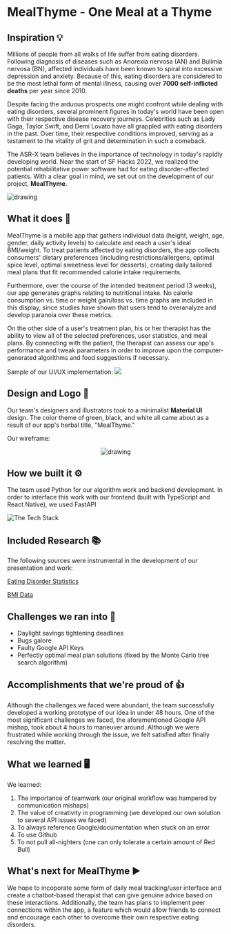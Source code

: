 # MealThyme - One Meal at a Thyme

## Inspiration 💡
Millions of people from all walks of life suffer from eating disorders. Following diagnosis of diseases such as Anorexia nervosa (AN) and Bulimia nervosa (BN), affected individuals have been known to spiral into excessive depression and anxiety. Because of this, eating disorders are considered to be the most lethal form of mental illness, causing over **7000 self-inflicted deaths** per year since 2010.

Despite facing the arduous prospects one might confront while dealing with eating disorders, several prominent figures in today's world have been open with their respective disease recovery journeys. Celebrities such as Lady Gaga, Taylor Swift, and Demi Lovato have all grappled with eating disorders in the past. Over time, their respective conditions improved, serving as a testament to the vitality of grit and determination in such a comeback. 

The ASR-X team believes in the importance of technology in today's rapidly developing world. Near the start of SF Hacks 2022, we realized the potential rehabilitative power software had for eating disorder-affected patients. With a clear goal in mind, we set out on the development of our project, **MealThyme**.

<img src="https://cdn.discordapp.com/attachments/817192378137051140/952596322106617876/IMG_0250.png" alt="drawing"/>

## What it does 🤔
MealThyme is a mobile app that gathers individual data (height, weight, age, gender, daily activity levels) to calculate and reach a user's ideal BMI/weight. To treat patients affected by eating disorders, the app collects consumers' dietary preferences (including restrictions/allergens, optimal spice level, optimal sweetness level for desserts), creating daily tailored meal plans that fit recommended calorie intake requirements. 

Furthermore, over the course of the intended treatment period (3 weeks), our app generates graphs relating to nutritional intake. No calorie consumption vs. time or weight gain/loss vs. time graphs are included in this display, since studies have shown that users tend to overanalyze and develop paranoia over these metrics. 

On the other side of a user's treatment plan, his or her therapist has the ability to view all of the selected preferences, user statistics, and meal plans. By connecting with the patient, the therapist can assess our app's performance  and tweak parameters in order to improve upon the computer-generated algorithms and food suggestions if necessary.

Sample of our UI/UX implementation:
<img src="https://cdn.discordapp.com/attachments/817192378137051140/952626179112841236/unknown.png"/>


## Design and Logo 🎨
Our team's designers and illustrators took to a minimalist **Material UI** design. The color theme of green, black, and white all came about as a result of our app's herbal title, "MealThyme."

Our wireframe:
<p align="center">
<img src="https://cdn.discordapp.com/attachments/817192378137051140/952624715334303784/unknown.png" alt="drawing" />
</p>

## How we built it ⚙️
The team used Python for our algorithm work and backend development. In order to interface this work with our frontend (built with TypeScript and React Native), we used FastAPI

![The Tech Stack](https://media.discordapp.net/attachments/817192378137051140/952594494740647936/IMG_0227.png)

## Included Research 📚
The following sources were instrumental in the development of our presentation and work:

[Eating Disorder Statistics](https://anad.org/eating-disorders-statistics/)

[BMI Data](https://www.researchgate.net/publication/23143677_Cross-sectional_study_of_height_and_weight_in_the_population_of_Andalusia_from_age_3_to_adulthood)

## Challenges we ran into 🚫
- Daylight savings tightening deadlines
- Bugs galore
- Faulty Google API Keys
- Perfectly optimal meal plan solutions (fixed by the Monte Carlo tree search algorithm)

## Accomplishments that we're proud of 👍
Although the challenges we faced were abundant, the team successfully developed a working prototype of our idea in under 48 hours. One of the most significant challenges we faced, the aforementioned Google API mishap, took about 4 hours to maneuver around. Although we were frustrated while working through the issue, we felt satisfied after finally resolving the matter. 

## What we learned 🖥️
We learned:

1) The importance of teamwork (our original workflow was hampered by communication mishaps)
2) The value of creativity in programming (we developed our own solution to several API issues we faced)
3) To always reference Google/documentation when stuck on an error
4) To use Github
5) To not pull all-nighters (one can only tolerate a certain amount of Red Bull)

## What's next for MealThyme ▶️
We hope to incoporate some form of daily meal tracking/user interface and create a chatbot-based therapist that can give genuine advice based on these interactions. Additionally, the team has plans to implement peer connections within the app, a feature which would allow friends to connect and encourage each other to overcome their own respective eating disorders.